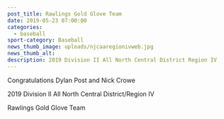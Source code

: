 ```yaml
---
post_title: Rawlings Gold Glove Team
date: 2019-05-23 07:00:00
categories:
  - baseball
sport-category: Baseball
news_thumb_image: uploads/njcaaregionivweb.jpg
news_thumb_alt:
description: 2019 Division II All North Central District Region IV
---
```


Congratulations Dylan Post and Nick Crowe

2019 Division II All North Central District/Region IV

Rawlings Gold Glove Team
